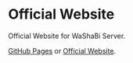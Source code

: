 # Official Website

Official Website for WaShaBi Server.

[GitHub Pages](https://wsb-washabi.github.io/Official-Website/) or [Official Website](www.washabi.world).